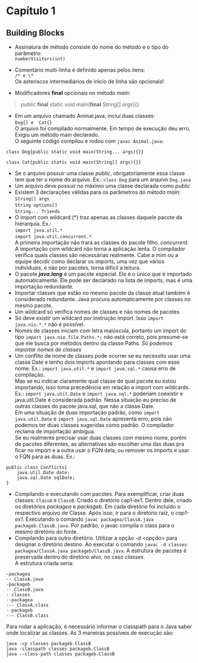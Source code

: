# Capítulo 1
## Building Blocks

- Assinatura de método consiste do nome do método e o tipo do parâmetro:  
```numberVisitors(int)```

- Comentário multi-linha é definido apenas pelos itens:  
```/* e \*```  
Os asteriscos intermediários de início de linha são opcionais!
- Modificadores **final** opcionais no método _main_:
> public **final** static void main(**final** String[] args){}
- Em um arquivo chamado Animal.java, incluí duas classes:  
```Dog{} e  Cat{}```  
O arquivo foi compilado normalmente. Em tempo de execução deu erro. Exigiu um método main declarado.  
O seguinte código compilou e rodou com ```javac Animal.java```:  
```
class Dog{public static void main(String... args){}}

class Cat{public static void main(String[] args){}}
```
- Se o arquivo possuir uma classe _public_, obrigatoriamente essa classe tem que ter o nome do arquivo. Ex.: ```class Dog``` para um arquivo ```Dog.java```
- Um arquivo deve possuir no máximo uma classe declarada como _public_
- Existem 3 declarações válidas para os parâmetros do método _main_:  
```String[] args```  
```String options[]```  
```String... friends```
- O import com wildcard (*) traz apenas as classes daquele pacote da hierarquia. Ex.:  
```import java.util.*```  
```import java.util.concurrent.*```  
A primeira importação não trará as classes do pacote filho, _concurrent_.  
A importação com wildcard não torna a aplicação lenta. O compilador verifica quais classes são necessárias realmente. Cabe a mim ou a equipe decidir como declarar os imports, uma vez que vários individuais, e não por pacotes, torna difícil a leitura.
- O pacote ***java.lang*** é um pacote especial. Ele é o único que é importado automaticamente. Ele pode ser declarado na lista de imports, mas é uma importação redundante. 
- Importar classes que estão no mesmo pacote da classe atual também é considerado redundante. Java procura automaticamente por classes no mesmo pacote.
- Um wildcard só verifica nomes de classes e não nomes de pacotes
- Só deve existir um wildcard por instrução import. Isso ```import java.nio.*.*``` não é possível.
- Nomes de classes iniciam com letra maiúscula, portanto um import do tipo ```import java.nio.file.Paths.*;``` não está correto, pois presume-se que ele busca por métodos dentro da classe Paths. *Só podemos importar nomes de classes*
- Um conflito de nome de classes pode ocorrer se eu necessito usar uma classe Date e tenho dois imports apontando para classes com esse nome. Ex.: ```import java.util.*``` e ```import java.sql.*``` causa erro de compilação.  
Mas se eu indicar claramente qual classe de qual pacote eu estou importando, isso toma precedência em relação a import com wildcards. Ex.: ```import java.util.Date``` e ```import java.sql.*``` poderiam coexistir e java.util.Date é considerada padrão. Nessa situação eu preciso de outras classes do pacote java.sql, que não a classe Date.  
Em uma situação de duas importação padrão, como ```import java.util.Date``` e ```import java.sql.Date``` apresenta erro, pois não podemos ter duas classes sugeridas como padrão. O compilador reclama de importação ambígua.  
Se eu realmente precisar usar duas classes com mesmo nome, porém de pacotes diferentes, as alternativas são escolher uma das duas pra ficar no import e a outra usar o FQN dela, ou remover os imports e usar o FQN para as duas. Ex.:
```
public class Conflicts{
    java.util.Date date;
    java.sql.Date sqlDate;
}
```
- Compilando e executando com pacotes. Para exemplificar, criar duas classes: ```ClassA``` e ```ClassB```. Criado o diretório cap1-ex1. Dentro dele, criado os diretórios _packagea_ e _packageb_. Em cada diretório foi incluído o respectivo arquivo de Classe.
Após isso, ir para o diretório raíz, o _cap1-ex1_. Executando o comando ```javac packagea/ClassA.java packageb.ClassB.java```. Por padrão, o javac compila o class para o mesmo diretório do fonte.
- Compilando para outro diretório. Utilizar a opção _-d <opção>_ para designar o diretório destino. Ao executar o comando ```javac -d classes packagea/ClassA.java packageb/ClassB.java```. A estrutura de pacotes é preservada dentro do diretório alvo, no caso _classes_.  
A estrutura criada seria:
```
-packagea
-- ClassA.java
-packageb
-- ClassB.java
- classes
--packagea
--- ClassA.class
--packageb
--- ClassB.class
```
Para rodar a aplicação, é necessário informar o classpath para o Java saber onde localizar as classes.
As 3 maneiras possíveis de execução são:
```
java -cp classes packageb.ClassB
java -classpath classes packageb.ClassB
java --class-path classes packageb.ClassB
```